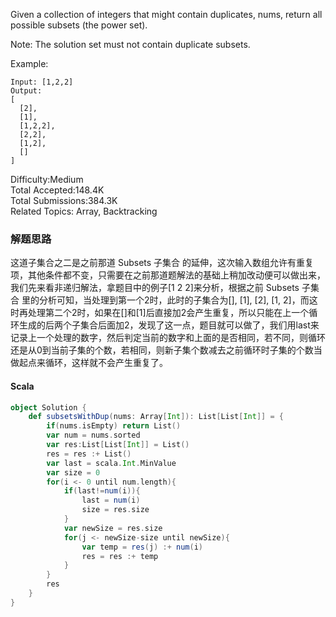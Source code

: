 Given a collection of integers that might contain duplicates, nums, return all possible subsets (the power set).

Note: The solution set must not contain duplicate subsets.

Example:
```
Input: [1,2,2]
Output:
[
  [2],
  [1],
  [1,2,2],
  [2,2],
  [1,2],
  []
]
```

Difficulty:Medium  
Total Accepted:148.4K    
Total Submissions:384.3K  
Related Topics: Array, Backtracking

### 解题思路
这道子集合之二是之前那道 Subsets 子集合 的延伸，这次输入数组允许有重复项，其他条件都不变，只需要在之前那道题解法的基础上稍加改动便可以做出来，我们先来看非递归解法，拿题目中的例子[1 2 2]来分析，根据之前 Subsets 子集合 里的分析可知，当处理到第一个2时，此时的子集合为[], [1], [2], [1, 2]，而这时再处理第二个2时，如果在[]和[1]后直接加2会产生重复，所以只能在上一个循环生成的后两个子集合后面加2，发现了这一点，题目就可以做了，我们用last来记录上一个处理的数字，然后判定当前的数字和上面的是否相同，若不同，则循环还是从0到当前子集的个数，若相同，则新子集个数减去之前循环时子集的个数当做起点来循环，这样就不会产生重复了。
#### Scala
```scala
object Solution {
    def subsetsWithDup(nums: Array[Int]): List[List[Int]] = {
        if(nums.isEmpty) return List()
        var num = nums.sorted
        var res:List[List[Int]] = List()
        res = res :+ List()
        var last = scala.Int.MinValue
        var size = 0
        for(i <- 0 until num.length){
            if(last!=num(i)){
                last = num(i)
                size = res.size
            }
            var newSize = res.size
            for(j <- newSize-size until newSize){
                var temp = res(j) :+ num(i)
                res = res :+ temp
            }
        }
        res
    }
}
```